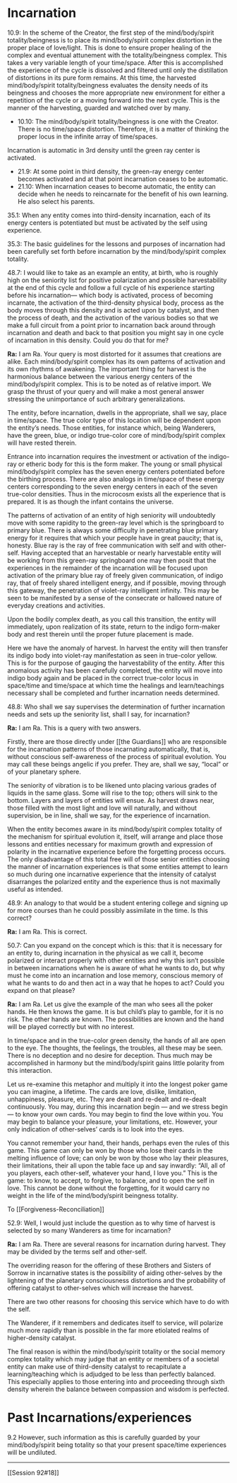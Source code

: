 # Incarnation
10.9: In the scheme of the Creator, the first step of the mind/body/spirit totality/beingness is to place its mind/body/spirit complex distortion in the proper place of love/light. This is done to ensure proper healing of the complex and eventual attunement with the totality/beingness complex. This takes a very variable length of your time/space. After this is accomplished the experience of the cycle is dissolved and filtered until only the distillation of distortions in its pure form remains. At this time, the harvested mind/body/spirit totality/beingness evaluates the density needs of its beingness and chooses the more appropriate new environment for either a repetition of the cycle or a moving forward into the next cycle. This is the manner of the harvesting, guarded and watched over by many.
- 10.10: The mind/body/spirit totality/beingness is one with the Creator. There is no time/space distortion. Therefore, it is a matter of thinking the proper locus in the infinite array of time/spaces.

Incarnation is automatic in 3rd density until the green ray center is activated.
- 21.9: At some point in third density, the green-ray energy center becomes activated and at that point incarnation ceases to be automatic.
- 21.10: When incarnation ceases to become automatic, the entity can decide when he needs to reincarnate for the benefit of his own learning. He also select his parents.

35.1: When any entity comes into third-density incarnation, each of its energy centers is potentiated but must be activated by the self using experience.

35.3: The basic guidelines for the lessons and purposes of incarnation had been carefully set forth before incarnation by the mind/body/spirit complex totality.

48.7: I would like to take as an example an entity, at birth, who is roughly high on the seniority list for positive polarization and possible harvestability at the end of this cycle and follow a full cycle of his experience starting before his incarnation— which body is activated, process of becoming incarnate, the activation of the third-density physical body, process as the body moves through this density and is acted upon by catalyst, and then the process of death, and the activation of the various bodies so that we make a full circuit from a point prior to incarnation back around through incarnation and death and back to that position you might say in one cycle of incarnation in this density. Could you do that for me?

**Ra:** I am Ra. Your query is most distorted for it assumes that creations are alike. Each mind/body/spirit complex has its own patterns of activation and its own rhythms of awakening. The important thing for harvest is the harmonious balance between the various energy centers of the mind/body/spirit complex. This is to be noted as of relative import. We grasp the thrust of your query and will make a most general answer stressing the unimportance of such arbitrary generalizations.  
  
The entity, before incarnation, dwells in the appropriate, shall we say, place in time/space. The true color type of this location will be dependent upon the entity’s needs. Those entities, for instance which, being Wanderers, have the green, blue, or indigo true-color core of mind/body/spirit complex will have rested therein.  
  
Entrance into incarnation requires the investment or activation of the indigo-ray or etheric body for this is the form maker. The young or small physical mind/body/spirit complex has the seven energy centers potentiated before the birthing process. There are also analogs in time/space of these energy centers corresponding to the seven energy centers in each of the seven true-color densities. Thus in the microcosm exists all the experience that is prepared. It is as though the infant contains the universe.  
  
The patterns of activation of an entity of high seniority will undoubtedly move with some rapidity to the green-ray level which is the springboard to primary blue. There is always some difficulty in penetrating blue primary energy for it requires that which your people have in great paucity; that is, honesty. Blue ray is the ray of free communication with self and with other-self. Having accepted that an harvestable or nearly harvestable entity will be working from this green-ray springboard one may then posit that the experiences in the remainder of the incarnation will be focused upon activation of the primary blue ray of freely given communication, of indigo ray, that of freely shared intelligent energy, and if possible, moving through this gateway, the penetration of violet-ray intelligent infinity. This may be seen to be manifested by a sense of the consecrate or hallowed nature of everyday creations and activities.  
  
Upon the bodily complex death, as you call this transition, the entity will immediately, upon realization of its state, return to the indigo form-maker body and rest therein until the proper future placement is made.  
  
Here we have the anomaly of harvest. In harvest the entity will then transfer its indigo body into violet-ray manifestation as seen in true-color yellow. This is for the purpose of gauging the harvestability of the entity. After this anomalous activity has been carefully completed, the entity will move into indigo body again and be placed in the correct true-color locus in space/time and time/space at which time the healings and learn/teachings necessary shall be completed and further incarnation needs determined.

48.8: Who shall we say supervises the determination of further incarnation needs and sets up the seniority list, shall I say, for incarnation?

**Ra:** I am Ra. This is a query with two answers.  
  
Firstly, there are those directly under [[the Guardians]] who are responsible for the incarnation patterns of those incarnating automatically, that is, without conscious self-awareness of the process of spiritual evolution. You may call these beings angelic if you prefer. They are, shall we say, “local” or of your planetary sphere.  
  
The seniority of vibration is to be likened unto placing various grades of liquids in the same glass. Some will rise to the top; others will sink to the bottom. Layers and layers of entities will ensue. As harvest draws near, those filled with the most light and love will naturally, and without supervision, be in line, shall we say, for the experience of incarnation.  
  
When the entity becomes aware in its mind/body/spirit complex totality of the mechanism for spiritual evolution it, itself, will arrange and place those lessons and entities necessary for maximum growth and expression of polarity in the incarnative experience before the forgetting process occurs. The only disadvantage of this total free will of those senior entities choosing the manner of incarnation experiences is that some entities attempt to learn so much during one incarnative experience that the intensity of catalyst disarranges the polarized entity and the experience thus is not maximally useful as intended.

48.9: An analogy to that would be a student entering college and signing up for more courses than he could possibly assimilate in the time. Is this correct?

**Ra:** I am Ra. This is correct.

50.7: Can you expand on the concept which is this: that it is necessary for an entity to, during incarnation in the physical as we call it, become polarized or interact properly with other entities and why this isn’t possible in between incarnations when he is aware of what he wants to do, but why must he come into an incarnation and lose memory, conscious memory of what he wants to do and then act in a way that he hopes to act? Could you expand on that please?

**Ra:** I am Ra. Let us give the example of the man who sees all the poker hands. He then knows the game. It is but child’s play to gamble, for it is no risk. The other hands are known. The possibilities are known and the hand will be played correctly but with no interest.  
  
In time/space and in the true-color green density, the hands of all are open to the eye. The thoughts, the feelings, the troubles, all these may be seen. There is no deception and no desire for deception. Thus much may be accomplished in harmony but the mind/body/spirit gains little polarity from this interaction.  
  
Let us re-examine this metaphor and multiply it into the longest poker game you can imagine, a lifetime. The cards are love, dislike, limitation, unhappiness, pleasure, etc. They are dealt and re-dealt and re-dealt continuously. You may, during this incarnation begin — and we stress begin — to know your own cards. You may begin to find the love within you. You may begin to balance your pleasure, your limitations, etc. However, your only indication of other-selves’ cards is to look into the eyes.  
  
You cannot remember your hand, their hands, perhaps even the rules of this game. This game can only be won by those who lose their cards in the melting influence of love; can only be won by those who lay their pleasures, their limitations, their all upon the table face up and say inwardly: “All, all of you players, each other-self, whatever your hand, I love you.” This is the game: to know, to accept, to forgive, to balance, and to open the self in love. This cannot be done without the forgetting, for it would carry no weight in the life of the mind/body/spirit beingness totality.

To [[Forgiveness-Reconciliation]]

52.9: Well, I would just include the question as to why time of harvest is selected by so many Wanderers as time for incarnation?

**Ra:** I am Ra. There are several reasons for incarnation during harvest. They may be divided by the terms self and other-self.  
  
The overriding reason for the offering of these Brothers and Sisters of Sorrow in incarnative states is the possibility of aiding other-selves by the lightening of the planetary consciousness distortions and the probability of offering catalyst to other-selves which will increase the harvest.  
  
There are two other reasons for choosing this service which have to do with the self.  
  
The Wanderer, if it remembers and dedicates itself to service, will polarize much more rapidly than is possible in the far more etiolated realms of higher-density catalyst.  
  
The final reason is within the mind/body/spirit totality or the social memory complex totality which may judge that an entity or members of a societal entity can make use of third-density catalyst to recapitulate a learning/teaching which is adjudged to be less than perfectly balanced. This especially applies to those entering into and proceeding through sixth density wherein the balance between compassion and wisdom is perfected.
# Past Incarnations/experiences
9.2 However, such information as this is carefully guarded by your mind/body/spirit being totality so that your present space/time experiences will be undiluted.

---

[[Session 92#18]]